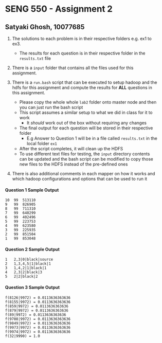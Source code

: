 # SENG 550 - Assignment 2

## Satyaki Ghosh, 10077685

1. The solutions to each problem is in their respective folders e.g. ex1 to ex3.

   - The results for each question is in their respective folder in the `results.txt` file

2. There is a `input` folder that contains all the files used for this assignment.

3. There is a `run.bash` script that can be executed to setup hadoop and the hdfs for this assignment
   and compute the results for **ALL** questions in this assignment.

   - Please copy the whole whole `lab2` folder onto master node and then you can just run the bash script
   - This script assumes a similar setup to what we did in class for it to work
     - It _should_ work out of the box without requiring any changes
   - The final output for each question will be stored in their respective folder
     - E.g Answer to Question 1 will be in a file called `results.txt` in the local folder `ex1`
   - After the script completes, it will clean up the HDFS
   - To use different text files for testing, the `input` directory contents can be updated
     and the bash script can be modified to copy those new files to the HDFS instead
     of the pre-defined ones

4. There is also additional comments in each mapper on how it works and which hadoop
   configurations and options that can be used to run it

#### Question 1 Sample Output

```
10	99	513110
9	99	826905
8	99	711310
7	99	640299
6	99	402496
5	99	223753
4	99	623580
3	99	225935
2	99	851504
1	99	853048
```

#### Question 2 Sample Output

```
1	2,3|0|black|source
2	1,3,4,5|1|black|1
3	1,4,2|1|black|1
4	2,3|2|black|3
5	2|2|black|2
```

#### Question 3 Sample Output

```
f(8126|9972) = 0.0113636363636	
f(8155|9972) = 0.0113636363636	
f(859|9972) = 0.0113636363636	
f(879|9972) = 0.0113636363636	
f(89|9972) = 0.0113636363636	
f(9708|9972) = 0.0113636363636	
f(9849|9972) = 0.0113636363636	
f(9973|9972) = 0.0113636363636	
f(9974|9972) = 0.0113636363636	
f(32|9990) = 1.0
```
